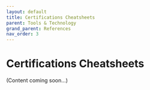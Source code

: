 ```yaml
---
layout: default
title: Certifications Cheatsheets
parent: Tools & Technology
grand_parent: References
nav_order: 3
---
```


# Certifications Cheatsheets

(Content coming soon...)
